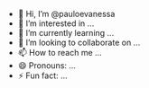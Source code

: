 - 👋 Hi, I’m @pauloevanessa
- 👀 I’m interested in ...
- 🌱 I’m currently learning ...
- 💞️ I’m looking to collaborate on ...
- 📫 How to reach me ...
- 😄 Pronouns: ...
- ⚡ Fun fact: ...

<!---
pauloevanessa/pauloevanessa is a ✨ special ✨ repository because its `README.md` (this file) appears on your GitHub profile.
You can click the Preview link to take a look at your changes.
--->
